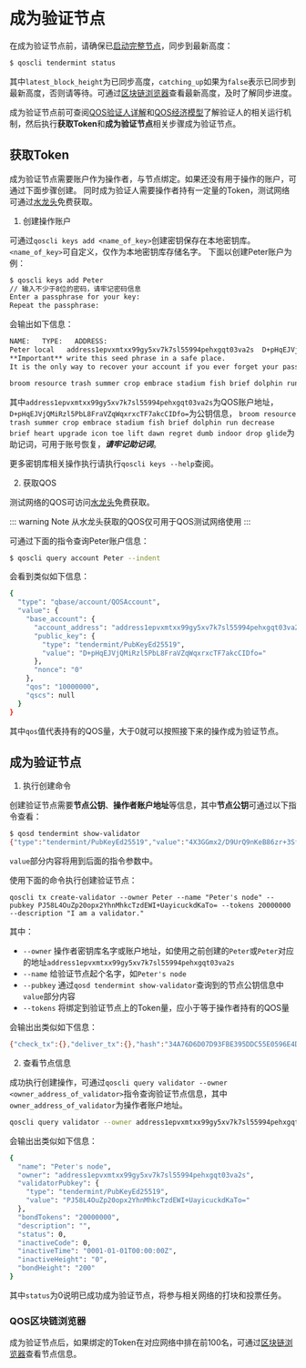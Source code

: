 # 成为验证节点

在成为验证节点前，请确保已[启动完整节点](fullnode.md)，同步到最新高度：
```bash
$ qoscli tendermint status
```
其中`latest_block_height`为已同步高度，`catching_up`如果为`false`表示已同步到最新高度，否则请等待。可通过[区块链浏览器](http://explorer.qoschain.info/block/list)查看最新高度，及时了解同步进度。

成为验证节点前可查阅[QOS验证人详解](../../spec/validators/all_about_validators.md)和[QOS经济模型](../../spec/validators/eco_module.md)了解验证人的相关运行机制，然后执行**获取Token**和**成为验证节点**相关步骤成为验证节点。

## 获取Token

成为验证节点需要账户作为操作者，与节点绑定。如果还没有用于操作的账户，可通过下面步骤创建。
同时成为验证人需要操作者持有一定量的Token，测试网络可通过[水龙头](http://explorer.qoschain.info/freecoin/get)免费获取。

1. 创建操作账户

可通过`qoscli keys add <name_of_key>`创建密钥保存在本地密钥库。`<name_of_key>`可自定义，仅作为本地密钥库存储名字。
下面以创建Peter账户为例：
```bash
$ qoscli keys add Peter
// 输入不少于8位的密码，请牢记密码信息
Enter a passphrase for your key: 
Repeat the passphrase: 
```
会输出如下信息：
```bash
NAME:   TYPE:   ADDRESS:                                                PUBKEY:
Peter local   address1epvxmtxx99gy5xv7k7sl55994pehxgqt03va2s  D+pHqEJVjQMiRzl5PbL8FraVZqWqxrxcTF7akcCIDfo=
**Important** write this seed phrase in a safe place.
It is the only way to recover your account if you ever forget your password.

broom resource trash summer crop embrace stadium fish brief dolphin run decrease brief heart upgrade icon toe lift dawn regret dumb indoor drop glide
```
其中`address1epvxmtxx99gy5xv7k7sl55994pehxgqt03va2s`为QOS账户地址，
`D+pHqEJVjQMiRzl5PbL8FraVZqWqxrxcTF7akcCIDfo=`为公钥信息，
`broom resource trash summer crop embrace stadium fish brief dolphin run decrease brief heart upgrade icon toe lift dawn regret dumb indoor drop glide`为助记词，可用于账号恢复，***请牢记助记词***。

更多密钥库相关操作执行请执行`qoscli keys --help`查阅。

2. 获取QOS

测试网络的QOS可访问[水龙头](http://explorer.qoschain.info/freecoin/get)免费获取。

::: warning Note 
从水龙头获取的QOS仅可用于QOS测试网络使用
:::

可通过下面的指令查询Peter账户信息：
```bash
$ qoscli query account Peter --indent
```

会看到类似如下信息：
```bash
{
  "type": "qbase/account/QOSAccount",
  "value": {
    "base_account": {
      "account_address": "address1epvxmtxx99gy5xv7k7sl55994pehxgqt03va2s",
      "public_key": {
        "type": "tendermint/PubKeyEd25519",
        "value": "D+pHqEJVjQMiRzl5PbL8FraVZqWqxrxcTF7akcCIDfo="
      },
      "nonce": "0"
    },
    "qos": "10000000",
    "qscs": null
  }
}
```
其中`qos`值代表持有的QOS量，大于0就可以按照接下来的操作成为验证节点。

## 成为验证节点

1. 执行创建命令

创建验证节点需要**节点公钥**、**操作者账户地址**等信息，其中**节点公钥**可通过以下指令查看：

```bash
$ qosd tendermint show-validator
{"type":"tendermint/PubKeyEd25519","value":"4X3GGmx2/D9UrQ9nKeB86zr+3SfI+QF4GI8t0QKS7CE="}
```
`value`部分内容将用到后面的指令参数中。

使用下面的命令执行创建验证节点：
```
qoscli tx create-validator --owner Peter --name "Peter's node" --pubkey PJ58L4OuZp20opx2YhnMhkcTzdEWI+UayicuckdKaTo= --tokens 20000000 --description "I am a validator."
```
其中：
- `--owner` 操作者密钥库名字或账户地址，如使用之前创建的`Peter`或`Peter`对应的地址`address1epvxmtxx99gy5xv7k7sl55994pehxgqt03va2s`
- `--name`  给验证节点起个名字，如`Peter's node`
- `--pubkey` 通过`qosd tendermint show-validator`查询到的节点公钥信息中`value`部分内容
- `--tokens` 将绑定到验证节点上的Token量，应小于等于操作者持有的QOS量

会输出出类似如下信息：
```bash
{"check_tx":{},"deliver_tx":{},"hash":"34A76D6D07D93FBE395DDC55E0596E4D312A02A9","height":"200"}
```

2. 查看节点信息

成功执行创建操作，可通过`qoscli query validator --owner <owner_address_of_validator>`指令查询验证节点信息，其中`owner_address_of_validator`为操作者账户地址。
```bash
qoscli query validator --owner address1epvxmtxx99gy5xv7k7sl55994pehxgqt03va2s
```
会输出出类似如下信息：
```bash
{
  "name": "Peter's node",
  "owner": "address1epvxmtxx99gy5xv7k7sl55994pehxgqt03va2s",
  "validatorPubkey": {
    "type": "tendermint/PubKeyEd25519",
    "value": "PJ58L4OuZp20opx2YhnMhkcTzdEWI+UayicuckdKaTo="
  },
  "bondTokens": "20000000",
  "description": "",
  "status": 0,
  "inactiveCode": 0,
  "inactiveTime": "0001-01-01T00:00:00Z",
  "inactiveHeight": "0",
  "bondHeight": "200"
}
```
其中`status`为0说明已成功成为验证节点，将参与相关网络的打块和投票任务。


### QOS区块链浏览器

成为验证节点后，如果绑定的Token在对应网络中排在前100名，可通过[区块链浏览器](http://explorer.qoschain.info/validator/list)查看节点信息。